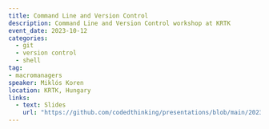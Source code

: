 ```yaml
---
title: Command Line and Version Control
description: Command Line and Version Control workshop at KRTK
event_date: 2023-10-12
categories: 
  - git
  - version control
  - shell
tag:
- macromanagers
speaker: Miklós Koren
location: KRTK, Hungary
links:
  - text: Slides
    url: "https://github.com/codedthinking/presentations/blob/main/2023-10-12-krtk/README.pdf"
---
```

